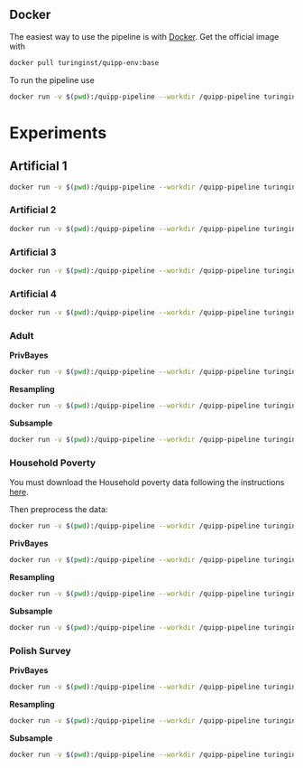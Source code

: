 ## Docker
The easiest way to use the pipeline is with [Docker](https://www.docker.com/). Get the official image with

```bash
docker pull turinginst/quipp-env:base
```

To run the pipeline use
```bash
docker run -v $(pwd):/quipp-pipeline --workdir /quipp-pipeline turinginst/quipp-env:base make
```

# Experiments


## Artificial 1

```bash
docker run -v $(pwd):/quipp-pipeline --workdir /quipp-pipeline turinginst/quipp-env:base python examples/privbayes-artificial_1-ensemble/privbayes-artificial_1-ensemble.py -n 25 -f -k 3 -e 0.0001,0.001,0.01,0.1,0.4,1.0,4.0,10.0 -r 
```

### Artificial 2

```bash
docker run -v $(pwd):/quipp-pipeline --workdir /quipp-pipeline turinginst/quipp-env:base python examples/privbayes-artificial_2-ensemble/privbayes-artificial_2-ensemble.py -n 25 -f -k 3 -e 0.0001,0.001,0.01,0.1,0.4,1.0,4.0,10.0 -r 
```

### Artificial 3

```bash
docker run -v $(pwd):/quipp-pipeline --workdir /quipp-pipeline turinginst/quipp-env:base python examples/privbayes-artificial_3-ensemble/privbayes-artificial_3-ensemble.py -n 25 -f -k 3 -e 0.0001,0.001,0.01,0.1,0.4,1.0,4.0,10.0 -r 
```

### Artificial 4

```bash
docker run -v $(pwd):/quipp-pipeline --workdir /quipp-pipeline turinginst/quipp-env:base python examples/privbayes-artificial_4-ensemble/privbayes-artificial_4-ensemble.py -n 25 -f -k 3 -e 0.0001,0.001,0.01,0.1,0.4,1.0,4.0,10.0 -r 
```

### Adult

**PrivBayes**
```bash
docker run -v $(pwd):/quipp-pipeline --workdir /quipp-pipeline turinginst/quipp-env:base python examples/privbayes-adult-ensemble/privbayes-adult-ensemble.py -n 25 -k 3 -e 0.0001,0.001,0.01,0.1,0.4,1.0,4.0,10.0  -f -r 
```

**Resampling**
```bash
docker run -v $(pwd):/quipp-pipeline --workdir /quipp-pipeline turinginst/quipp-env:base python examples/adult-resampling-ensemble/adult-resampling-ensemble.py -n 50 -f -r 
```

**Subsample**
```bash
docker run -v $(pwd):/quipp-pipeline --workdir /quipp-pipeline turinginst/quipp-env:base python examples/adult-subsample-ensemble/adult-subsample-ensemble.py -n 25 -f -r 
```

### Household Poverty
You must download the Household poverty data following the instructions [here](
generators/household_poverty/data/README.md).

Then preprocess the data:

```bash
docker run -v $(pwd):/quipp-pipeline --workdir /quipp-pipeline turinginst/quipp-env:base make generated-data                                                                    
```

**PrivBayes**
```bash
docker run -v $(pwd):/quipp-pipeline --workdir /quipp-pipeline turinginst/quipp-env:base python examples/privbayes-household-ensemble/privbayes-household-ensemble.py -n 25 -k 3 -e 0.0001,0.001,0.01,0.1,0.4,1.0,4.0,10.0  -f -r 
```

**Resampling**
```bash
docker run -v $(pwd):/quipp-pipeline --workdir /quipp-pipeline turinginst/quipp-env:base python examples/household-resampling-ensemble/household-resampling-ensemble.py -n 50 -f -r 
```

**Subsample**
```bash
docker run -v $(pwd):/quipp-pipeline --workdir /quipp-pipeline turinginst/quipp-env:base python examples/household-subsample-ensemble/household-subsample-ensemble.py -n 25 -f -r 
```

### Polish Survey


**PrivBayes**
```bash
docker run -v $(pwd):/quipp-pipeline --workdir /quipp-pipeline turinginst/quipp-env:base python examples/privbayes-polish-ensemble/privbayes-polish-ensemble.py  -n 25 -k 3 -e 0.0001,0.001,0.01,0.1,0.4,1.0,4.0,10.0  -f -r 
```

**Resampling**
```bash
docker run -v $(pwd):/quipp-pipeline --workdir /quipp-pipeline turinginst/quipp-env:base python examples/polish-resampling-ensemble/polish-resampling-ensemble.py -n 50 -f -r 
```

**Subsample**
```bash
docker run -v $(pwd):/quipp-pipeline --workdir /quipp-pipeline turinginst/quipp-env:base python examples/polish-subsample-ensemble/polish-subsample-ensemble.py -n 25 -f -r 
```